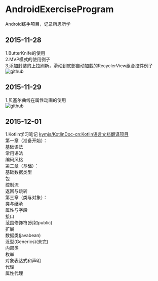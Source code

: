 # AndroidExerciseProgram
Android练手项目，记录所思所学

## 2015-11-28<br> 
1.ButterKnife的使用<br> 
2.MVP模式的使用例子<br> 
3.添加封装的上拉刷新，滑动到底部自动加载的RecyclerView组合控件例子<br>
![github](http://raw.github.com/oubowu/AndroidExerciseProgram/master/ExerciseProgram/images/recyclerview.gif)<br>

## 2015-11-29<br>
1.贝塞尔曲线在属性动画的使用<br>
![github](http://raw.github.com/oubowu/AndroidExerciseProgram/master/ExerciseProgram/images/tree.gif)<br>

## 2015-12-01<br>
1.Kotlin学习笔记 [kymjs/KotlinDoc-cn:Kotlin语言文档翻译项目](https://github.com/kymjs/KotlinDoc-cn)<br>
第一章（准备开始）：<br>
基础语法<br>
常用语法<br>
编码风格<br>
第二章（基础）：<br>
基础数据类型<br>
包<br>
控制流<br>
返回与跳转<br>
第三章（类与对象）：<br>
类与继承<br>
属性与字段<br>
接口<br>
范围修饰符(例如public)<br>
扩展<br>
数据类(javabean)<br>
泛型(Generics)(未完)<br>
内部类<br>
枚举<br>
对象表达式和声明<br>
代理<br>
属性代理<br>

